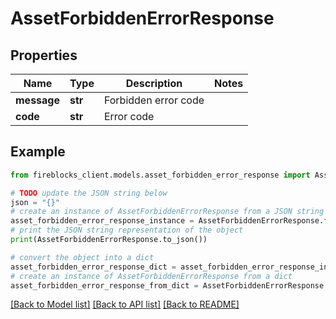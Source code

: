 # AssetForbiddenErrorResponse


## Properties

Name | Type | Description | Notes
------------ | ------------- | ------------- | -------------
**message** | **str** | Forbidden error code | 
**code** | **str** | Error code | 

## Example

```python
from fireblocks_client.models.asset_forbidden_error_response import AssetForbiddenErrorResponse

# TODO update the JSON string below
json = "{}"
# create an instance of AssetForbiddenErrorResponse from a JSON string
asset_forbidden_error_response_instance = AssetForbiddenErrorResponse.from_json(json)
# print the JSON string representation of the object
print(AssetForbiddenErrorResponse.to_json())

# convert the object into a dict
asset_forbidden_error_response_dict = asset_forbidden_error_response_instance.to_dict()
# create an instance of AssetForbiddenErrorResponse from a dict
asset_forbidden_error_response_from_dict = AssetForbiddenErrorResponse.from_dict(asset_forbidden_error_response_dict)
```
[[Back to Model list]](../README.md#documentation-for-models) [[Back to API list]](../README.md#documentation-for-api-endpoints) [[Back to README]](../README.md)



